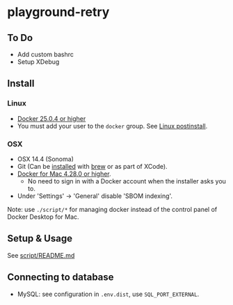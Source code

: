 # playground-retry


## To Do

- Add custom bashrc
- Setup XDebug


## Install

### Linux

- [Docker 25.0.4 or higher](https://docs.docker.com/engine/install/ubuntu/)
- You must add your user to the `docker` group. See [Linux postinstall](https://docs.docker.com/engine/install/linux-postinstall/).

### OSX

- OSX 14.4 (Sonoma)
- Git (Can be [installed](https://git-scm.com/download/mac) with [brew](https://brew.sh/) or as part of XCode).
- [Docker for Mac 4.28.0 or higher](https://docs.docker.com/docker-for-mac/install/).
    - No need to sign in with a Docker account when the installer asks you to.
- Under 'Settings' -> 'General' disable 'SBOM indexing'.

Note: use `./script/*` for managing docker instead of the control panel of Docker Desktop for Mac.


## Setup & Usage

See [script/README.md](/script/README.md)


## Connecting to database

- MySQL: see configuration in `.env.dist`, use `SQL_PORT_EXTERNAL`.
